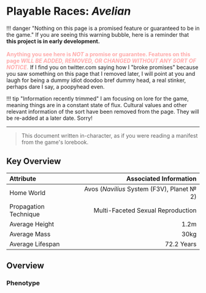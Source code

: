 # Playable Races: *Avelian*

!!! danger "Nothing on this page is a promised feature or guaranteed to be in the game."
    If you are seeing this warning bubble, here is a reminder that **this project is in early development.**<br/>
    <br/>
    <span style="color:#faa">**Anything you see here is *NOT* a promise or guarantee. Features on this page *WILL BE ADDED, REMOVED, OR CHANGED WITHOUT ANY SORT OF NOTICE.***</span> If I find you on twitter.com saying how I "broke promises" because you saw something on this page that I removed later, I will point at you and laugh for being a dummy idiot doodoo bref dummy head, a real stinker, perhaps dare I say, a poopyhead even.</span>

!!! tip "Information recently trimmed"
    I am focusing on lore for the game, meaning things are in a constant state of flux. Cultural values and other relevant information of the sort have been removed from the page. They will be re-added at a later date. Sorry!

***

> This document written in-character, as if you were reading a manifest from the game's lorebook.

## Key Overview
| Attribute  | Associated Information  |
| :--------- | ----------------: |
| Home World | Avos (*Navilius* System (F3V), Planet № 2) |
| Propagation Technique | Multi-Faceted Sexual Reproduction |
| Average Height | 1.2m |
| Average Mass | 30kg |
| Average Lifespan | 72.2 Years |

## Overview



### Phenotype


<!--

## Culture and Standards

### Romantic and Bonding Interests

-->